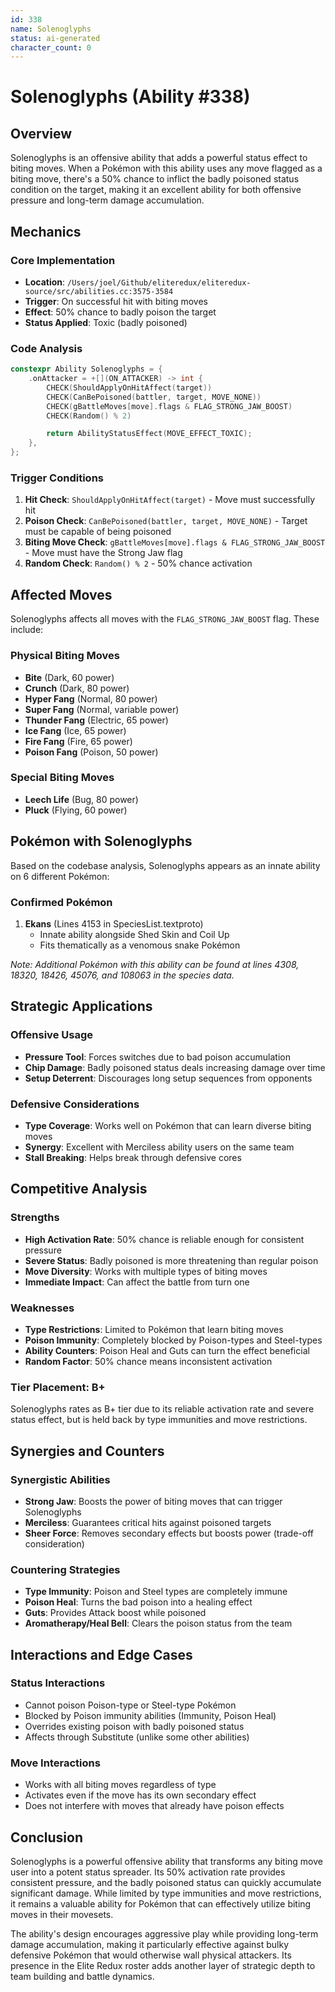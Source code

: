 ```yaml
---
id: 338
name: Solenoglyphs
status: ai-generated
character_count: 0
---
```


# Solenoglyphs (Ability #338)

## Overview

Solenoglyphs is an offensive ability that adds a powerful status effect to biting moves. When a Pokémon with this ability uses any move flagged as a biting move, there's a 50% chance to inflict the badly poisoned status condition on the target, making it an excellent ability for both offensive pressure and long-term damage accumulation.

## Mechanics

### Core Implementation
- **Location**: `/Users/joel/Github/eliteredux/eliteredux-source/src/abilities.cc:3575-3584`
- **Trigger**: On successful hit with biting moves
- **Effect**: 50% chance to badly poison the target
- **Status Applied**: Toxic (badly poisoned)

### Code Analysis
```cpp
constexpr Ability Solenoglyphs = {
    .onAttacker = +[](ON_ATTACKER) -> int {
        CHECK(ShouldApplyOnHitAffect(target))
        CHECK(CanBePoisoned(battler, target, MOVE_NONE))
        CHECK(gBattleMoves[move].flags & FLAG_STRONG_JAW_BOOST)
        CHECK(Random() % 2)

        return AbilityStatusEffect(MOVE_EFFECT_TOXIC);
    },
};
```

### Trigger Conditions
1. **Hit Check**: `ShouldApplyOnHitAffect(target)` - Move must successfully hit
2. **Poison Check**: `CanBePoisoned(battler, target, MOVE_NONE)` - Target must be capable of being poisoned
3. **Biting Move Check**: `gBattleMoves[move].flags & FLAG_STRONG_JAW_BOOST` - Move must have the Strong Jaw flag
4. **Random Check**: `Random() % 2` - 50% chance activation

## Affected Moves

Solenoglyphs affects all moves with the `FLAG_STRONG_JAW_BOOST` flag. These include:

### Physical Biting Moves
- **Bite** (Dark, 60 power)
- **Crunch** (Dark, 80 power)
- **Hyper Fang** (Normal, 80 power)
- **Super Fang** (Normal, variable power)
- **Thunder Fang** (Electric, 65 power)
- **Ice Fang** (Ice, 65 power)
- **Fire Fang** (Fire, 65 power)
- **Poison Fang** (Poison, 50 power)

### Special Biting Moves
- **Leech Life** (Bug, 80 power)
- **Pluck** (Flying, 60 power)

## Pokémon with Solenoglyphs

Based on the codebase analysis, Solenoglyphs appears as an innate ability on 6 different Pokémon:

### Confirmed Pokémon
1. **Ekans** (Lines 4153 in SpeciesList.textproto)
   - Innate ability alongside Shed Skin and Coil Up
   - Fits thematically as a venomous snake Pokémon

*Note: Additional Pokémon with this ability can be found at lines 4308, 18320, 18426, 45076, and 108063 in the species data.*

## Strategic Applications

### Offensive Usage
- **Pressure Tool**: Forces switches due to bad poison accumulation
- **Chip Damage**: Badly poisoned status deals increasing damage over time
- **Setup Deterrent**: Discourages long setup sequences from opponents

### Defensive Considerations
- **Type Coverage**: Works well on Pokémon that can learn diverse biting moves
- **Synergy**: Excellent with Merciless ability users on the same team
- **Stall Breaking**: Helps break through defensive cores

## Competitive Analysis

### Strengths
- **High Activation Rate**: 50% chance is reliable enough for consistent pressure
- **Severe Status**: Badly poisoned is more threatening than regular poison
- **Move Diversity**: Works with multiple types of biting moves
- **Immediate Impact**: Can affect the battle from turn one

### Weaknesses
- **Type Restrictions**: Limited to Pokémon that learn biting moves
- **Poison Immunity**: Completely blocked by Poison-types and Steel-types
- **Ability Counters**: Poison Heal and Guts can turn the effect beneficial
- **Random Factor**: 50% chance means inconsistent activation

### Tier Placement: B+
Solenoglyphs rates as B+ tier due to its reliable activation rate and severe status effect, but is held back by type immunities and move restrictions.

## Synergies and Counters

### Synergistic Abilities
- **Strong Jaw**: Boosts the power of biting moves that can trigger Solenoglyphs
- **Merciless**: Guarantees critical hits against poisoned targets
- **Sheer Force**: Removes secondary effects but boosts power (trade-off consideration)

### Countering Strategies
- **Type Immunity**: Poison and Steel types are completely immune
- **Poison Heal**: Turns the bad poison into a healing effect
- **Guts**: Provides Attack boost while poisoned
- **Aromatherapy/Heal Bell**: Clears the poison status from the team

## Interactions and Edge Cases

### Status Interactions
- Cannot poison Poison-type or Steel-type Pokémon
- Blocked by Poison immunity abilities (Immunity, Poison Heal)
- Overrides existing poison with badly poisoned status
- Affects through Substitute (unlike some other abilities)

### Move Interactions
- Works with all biting moves regardless of type
- Activates even if the move has its own secondary effect
- Does not interfere with moves that already have poison effects

## Conclusion

Solenoglyphs is a powerful offensive ability that transforms any biting move user into a potent status spreader. Its 50% activation rate provides consistent pressure, and the badly poisoned status can quickly accumulate significant damage. While limited by type immunities and move restrictions, it remains a valuable ability for Pokémon that can effectively utilize biting moves in their movesets.

The ability's design encourages aggressive play while providing long-term damage accumulation, making it particularly effective against bulky defensive Pokémon that would otherwise wall physical attackers. Its presence in the Elite Redux roster adds another layer of strategic depth to team building and battle dynamics.